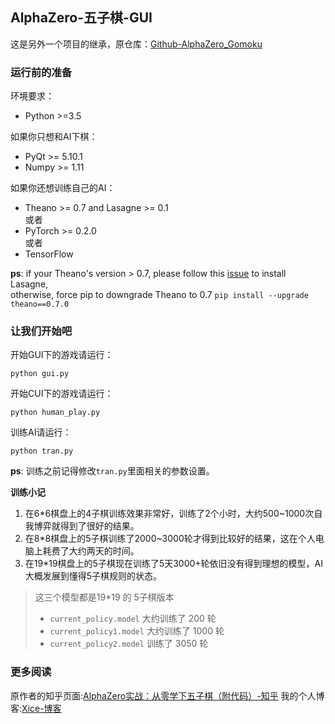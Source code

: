 ## AlphaZero-五子棋-GUI

这是另外一个项目的继承，原仓库：[Github-AlphaZero_Gomoku](https://github.com/junxiaosong/AlphaZero_Gomoku)

### 运行前的准备

环境要求：

- Python >=3.5

如果你只想和AI下棋：

- PyQt >= 5.10.1
- Numpy >= 1.11

如果你还想训练自己的AI：

- Theano >= 0.7 and Lasagne >= 0.1      
或者
- PyTorch >= 0.2.0    
或者
- TensorFlow

**ps**: if your Theano's version > 0.7, please follow this [issue](https://github.com/aigamedev/scikit-neuralnetwork/issues/235) to install Lasagne,  
otherwise, force pip to downgrade Theano to 0.7 ``pip install --upgrade theano==0.7.0``

### 让我们开始吧

开始GUI下的游戏请运行：

```
python gui.py
```

开始CUI下的游戏请运行：

```
python human_play.py
```

训练AI请运行：

```
python tran.py
```

**ps**: 训练之前记得修改`tran.py`里面相关的参数设置。

**训练小记**
1. 在6*6棋盘上的4子棋训练效果非常好，训练了2个小时，大约500~1000次自我博弈就得到了很好的结果。
1. 在8*8棋盘上的5子棋训练了2000~3000轮才得到比较好的结果，这在个人电脑上耗费了大约两天的时间。
1. 在19*19棋盘上的5子棋现在训练了5天3000+轮依旧没有得到理想的模型，AI大概发展到懂得5子棋规则的状态。
> 这三个模型都是19*19 的 5子棋版本
> * `current_policy.model` 大约训练了 200 轮
> * `current_policy1.model` 大约训练了 1000 轮
> * `current_policy2.model` 训练了 3050 轮

### 更多阅读
原作者的知乎页面:[AlphaZero实战：从零学下五子棋（附代码）-知乎](https://zhuanlan.zhihu.com/p/32089487)
我的个人博客:[Xice-博客](https://blog.xice.cf)